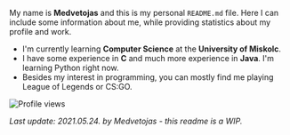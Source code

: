 My name is **Medvetojas** and this is my personal `README.md` file.
Here I can include some information about me, while providing statistics about my profile and work.

* I'm currently learning **Computer Science** at the **University of Miskolc**.
* I have some experience in **C** and much more experience in **Java**. I'm learning Python right now.
* Besides my interest in programming, you can mostly find me playing League of Legends or CS:GO.

![Profile views](https://gpvc.arturio.dev/Medvetojas)

_Last update: 2021.05.24. by Medvetojas - this readme is a WIP._
